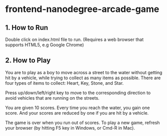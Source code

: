 frontend-nanodegree-arcade-game
===============================

## 1. How to Run

Double click on index.html file to run.
(Requires a web browser that supports HTML5, e.g Google Chrome)


## 2. How to Play

You are to play as a boy to move across a street to the water without getting hit by a vehicle, while trying to collect as many items as possible. There are four
types of items to collect: Heart, Key, Stone, and Star.

Press up/down/left/right key to move to the corresponding direction to avoid 
vehicles that are running on the streets.

You are given 10 scores. Every time you reach the water, you gain one score.
And your scores are reduced by one if you are hit by a vehicle. 

The game is over when you run out of scores. To play a new game, refresh your 
browser (by hitting F5 key in Windows, or Cmd-R in Mac).
